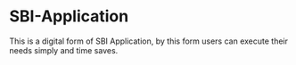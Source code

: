# SBI-Application
This is a digital form of SBI Application, by this form users can execute their needs simply and time saves.

